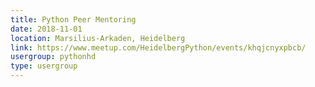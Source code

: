```yaml
---
title: Python Peer Mentoring
date: 2018-11-01
location: Marsilius-Arkaden, Heidelberg
link: https://www.meetup.com/HeidelbergPython/events/khqjcnyxpbcb/
usergroup: pythonhd
type: usergroup
---
```


